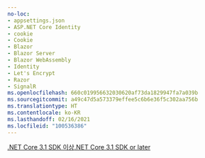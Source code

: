 ```yaml
---
no-loc:
- appsettings.json
- ASP.NET Core Identity
- cookie
- Cookie
- Blazor
- Blazor Server
- Blazor WebAssembly
- Identity
- Let's Encrypt
- Razor
- SignalR
ms.openlocfilehash: 660c019956632030620af73da1829947fa7a039b
ms.sourcegitcommit: a49c47d5a573379effee5c6b6e36f5c302aa756b
ms.translationtype: HT
ms.contentlocale: ko-KR
ms.lasthandoff: 02/16/2021
ms.locfileid: "100536386"
---
```

[<span data-ttu-id="d27bd-101">.NET Core 3.1 SDK 이상</span><span class="sxs-lookup"><span data-stu-id="d27bd-101">.NET Core 3.1 SDK or later</span></span>](https://dotnet.microsoft.com/download/dotnet-core/3.1)
